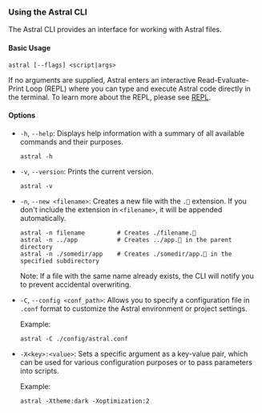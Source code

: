 ### Using the Astral CLI

The Astral CLI provides an interface for working with Astral files.

#### Basic Usage

```
astral [--flags] <script|args>
```

If no arguments are supplied, Astral enters an interactive Read-Evaluate-Print Loop (REPL) where you can type and execute Astral code directly in the terminal. To learn more about the REPL, please see [REPL](repl.md).

#### Options

- `-h`, `--help`: Displays help information with a summary of all available commands and their purposes.

  ```
  astral -h
  ```

- `-v`, `--version`: Prints the current version.

  ```
  astral -v
  ```

- `-n`, `--new <filename>`: Creates a new file with the `.🚀` extension. If you don't include the extension in `<filename>`, it will be appended automatically.

  ```
  astral -n filename         # Creates ./filename.🚀
  astral -n ../app           # Creates ../app.🚀 in the parent directory
  astral -n ./somedir/app    # Creates ./somedir/app.🚀 in the specified subdirectory
  ```

  Note: If a file with the same name already exists, the CLI will notify you to prevent accidental overwriting.

- `-C`, `--config <conf_path>`: Allows you to specify a configuration file in `.conf` format to customize the Astral environment or project settings.

  Example:
  ```
  astral -C ./config/astral.conf
  ```

- `-X<key>:<value>`: Sets a specific argument as a key-value pair, which can be used for various configuration purposes or to pass parameters into scripts.

  Example:
  ```
  astral -Xtheme:dark -Xoptimization:2
  ```